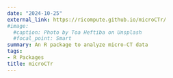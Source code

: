```yaml
---
date: "2024-10-25"
external_link: https://ricompute.github.io/microCTr/
#image:
  #caption: Photo by Toa Heftiba on Unsplash
  #focal_point: Smart
summary: An R package to analyze micro-CT data
tags:
- R Packages
title: microCTr
---
```


